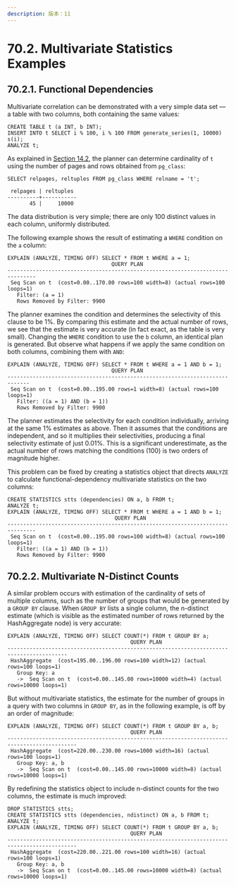```yaml
---
description: 版本：11
---
```


# 70.2. Multivariate Statistics Examples

## 70.2.1. Functional Dependencies

Multivariate correlation can be demonstrated with a very simple data set — a table with two columns, both containing the same values:

```text
CREATE TABLE t (a INT, b INT);
INSERT INTO t SELECT i % 100, i % 100 FROM generate_series(1, 10000) s(i);
ANALYZE t;
```

As explained in [Section 14.2](https://www.postgresql.org/docs/11/planner-stats.html), the planner can determine cardinality of `t` using the number of pages and rows obtained from `pg_class`:

```text
SELECT relpages, reltuples FROM pg_class WHERE relname = 't';

 relpages | reltuples
----------+-----------
       45 |     10000
```

The data distribution is very simple; there are only 100 distinct values in each column, uniformly distributed.

The following example shows the result of estimating a `WHERE` condition on the `a` column:

```text
EXPLAIN (ANALYZE, TIMING OFF) SELECT * FROM t WHERE a = 1;
                                 QUERY PLAN                                  
-------------------------------------------------------------------------------
 Seq Scan on t  (cost=0.00..170.00 rows=100 width=8) (actual rows=100 loops=1)
   Filter: (a = 1)
   Rows Removed by Filter: 9900
```

The planner examines the condition and determines the selectivity of this clause to be 1%. By comparing this estimate and the actual number of rows, we see that the estimate is very accurate \(in fact exact, as the table is very small\). Changing the `WHERE` condition to use the `b` column, an identical plan is generated. But observe what happens if we apply the same condition on both columns, combining them with `AND`:

```text
EXPLAIN (ANALYZE, TIMING OFF) SELECT * FROM t WHERE a = 1 AND b = 1;
                                 QUERY PLAN                                  
-----------------------------------------------------------------------------
 Seq Scan on t  (cost=0.00..195.00 rows=1 width=8) (actual rows=100 loops=1)
   Filter: ((a = 1) AND (b = 1))
   Rows Removed by Filter: 9900
```

The planner estimates the selectivity for each condition individually, arriving at the same 1% estimates as above. Then it assumes that the conditions are independent, and so it multiplies their selectivities, producing a final selectivity estimate of just 0.01%. This is a significant underestimate, as the actual number of rows matching the conditions \(100\) is two orders of magnitude higher.

This problem can be fixed by creating a statistics object that directs `ANALYZE` to calculate functional-dependency multivariate statistics on the two columns:

```text
CREATE STATISTICS stts (dependencies) ON a, b FROM t;
ANALYZE t;
EXPLAIN (ANALYZE, TIMING OFF) SELECT * FROM t WHERE a = 1 AND b = 1;
                                  QUERY PLAN                                   
-------------------------------------------------------------------------------
 Seq Scan on t  (cost=0.00..195.00 rows=100 width=8) (actual rows=100 loops=1)
   Filter: ((a = 1) AND (b = 1))
   Rows Removed by Filter: 9900
```

## 70.2.2. Multivariate N-Distinct Counts

A similar problem occurs with estimation of the cardinality of sets of multiple columns, such as the number of groups that would be generated by a `GROUP BY` clause. When `GROUP BY` lists a single column, the n-distinct estimate \(which is visible as the estimated number of rows returned by the HashAggregate node\) is very accurate:

```text
EXPLAIN (ANALYZE, TIMING OFF) SELECT COUNT(*) FROM t GROUP BY a;
                                       QUERY PLAN                                        
-----------------------------------------------------------------------------------------
 HashAggregate  (cost=195.00..196.00 rows=100 width=12) (actual rows=100 loops=1)
   Group Key: a
   ->  Seq Scan on t  (cost=0.00..145.00 rows=10000 width=4) (actual rows=10000 loops=1)
```

But without multivariate statistics, the estimate for the number of groups in a query with two columns in `GROUP BY`, as in the following example, is off by an order of magnitude:

```text
EXPLAIN (ANALYZE, TIMING OFF) SELECT COUNT(*) FROM t GROUP BY a, b;
                                       QUERY PLAN                                        
--------------------------------------------------------------------------------------------
 HashAggregate  (cost=220.00..230.00 rows=1000 width=16) (actual rows=100 loops=1)
   Group Key: a, b
   ->  Seq Scan on t  (cost=0.00..145.00 rows=10000 width=8) (actual rows=10000 loops=1)
```

By redefining the statistics object to include n-distinct counts for the two columns, the estimate is much improved:

```text
DROP STATISTICS stts;
CREATE STATISTICS stts (dependencies, ndistinct) ON a, b FROM t;
ANALYZE t;
EXPLAIN (ANALYZE, TIMING OFF) SELECT COUNT(*) FROM t GROUP BY a, b;
                                       QUERY PLAN                                        
--------------------------------------------------------------------------------------------
 HashAggregate  (cost=220.00..221.00 rows=100 width=16) (actual rows=100 loops=1)
   Group Key: a, b
   ->  Seq Scan on t  (cost=0.00..145.00 rows=10000 width=8) (actual rows=10000 loops=1)
```

